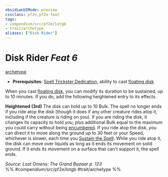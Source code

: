 ```yaml
---
obsidianUIMode: preview
cssclass: pf2e,pf2e-feat
tags:
- compendium/src/pf2e/lotgb
- trait/archetype
aliases: ["Disk Rider"]
---
```

# Disk Rider  *Feat 6*  
[archetype](../../Rules/traits/archetype.md)  

- **Prerequisites**: [Spell Trickster Dedication](spell-trickster-dedication-lotgb.md), ability to cast [floating disk](../spells/floating-disk.md)

When you cast [floating disk](../spells/floating-disk.md), you can modify its duration to be sustained, up to 10 minutes. If you do, add the following heightened entry to its effects.

**Heightened (3rd)** The disk can hold up to 10 Bulk. The spell no longer ends if you ride atop the disk (though it does if any other creature rides atop it, including if the creature is riding on you). If you are riding the disk, it changes its capacity to hold you, plus additional Bulk equal to the maximum you could carry without being [encumbered](../../Rules/conditions.md#Encumbered). If you ride atop the disk, you can direct it to move along the ground up to 30 feet or your Speed, whichever is slower, each time you [Sustain the Spell](../../Rules/actions/sustain-a-spell.md). While you ride atop it, the disk can move over liquids as long as it ends its movement on solid ground. If it ends its movement on a surface that can't support it, the spell ends.

*Source: Lost Omens: The Grand Bazaar p. 123*  
%% #compendium/src/pf2e/lotgb #trait/archetype %%